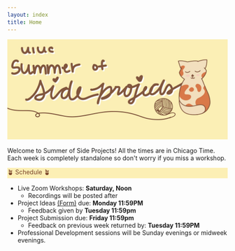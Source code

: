 ```yaml
---
layout: index
title: Home
---
```

<style>
.highlight { 
    background-color: #fcefb5;
    color: #784228;
}
</style>

![SOSP banner image](assets/banner.jpg)

Welcome to Summer of Side Projects! All the times are in Chicago Time. Each week is completely standalone so don't worry if you miss a workshop.

<div class="highlight">🪴 Schedule 🪴</div>

- Live Zoom Workshops: **Saturday, Noon**
  - Recordings will be posted after
- Project Ideas <a href = "https://docs.google.com/forms/d/e/1FAIpQLSdUIAry6XOclhcnFsN3ChcFL6guEWCascS0TF6lo27Rw-jczw/viewform">(Form)</a> due: **Monday 11:59PM**
  - Feedback given by **Tuesday 11:59pm**
- Project Submission due: **Friday 11:59pm**
  - Feedback on previous week returned by: **Tuesday 11:59PM**
- Professional Development sessions will be Sunday evenings or midweek evenings.
